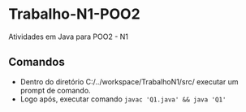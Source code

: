 # Trabalho-N1-POO2
Atividades em Java para POO2 - N1

## Comandos
- Dentro do diretório C:/../workspace/TrabalhoN1/src/ executar um prompt de comando.
- Logo após, executar comando `javac 'Q1.java' && java 'Q1'`
